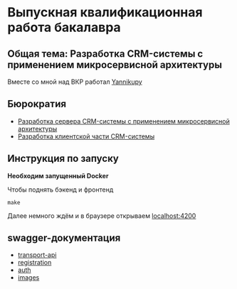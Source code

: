 # Выпускная квалификационная работа бакалавра

## Общая тема: Разработка CRM-системы с применением микросервисной архитектуры

Вместе со мной над ВКР работал [Yannikupy](https://github.com/Yannikupy)

## Бюрократия
* [Разработка сервера CRM-системы с применением микросервисной архитектуры](./docs/papey08/)
* [Разработка клиентской части CRM-системы](./docs/yanniku/)

## Инструкция по запуску

**Необходим запущенный Docker**

Чтобы поднять бэкенд и фронтенд

```shell
make
```

Далее немного ждём и в браузере открываем [localhost:4200](http://localhost:4200)

## swagger-документация

* [transport-api](http://localhost:8090/swagger/index.html)
* [registration](http://localhost:8091/swagger/index.html)
* [auth](http://localhost:8092/swagger/index.html)
* [images](http://localhost:8093/swagger/index.html)
